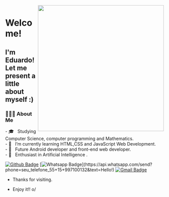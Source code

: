 
<img align="right" width="400" height="400" src="https://media.giphy.com/media/BemKqR9RDK4V2/giphy.gif">
 
# Welcome!
 
## I'm Eduardo! Let me present a little about myself :)
 
 <h3> 👨🏻‍💻 About Me </h3>
 - 🎓 &nbsp; Studying Computer Science, computer programming and Mathematics.<br>
 - 🔭 &nbsp; I’m currently learning HTML,CSS and JavaScript Web Development.<br>
 - 💼 &nbsp; Future Android developer and front-end web developer.<br>
 - 🌱 &nbsp; Enthusiast in Artificial Intelligence .<br>

 
 

[![Github Badge](https://img.shields.io/badge/-Github-000?style=flat-square&logo=Github&logoColor=white&link=https://github.com/duzin12)](https://github.com/duzin12)
[![Whatsapp Badge](https://img.shields.io/badge/-Whatsapp-4CA143?style=flat-square&labelColor=4CA143&logo=whatsapp&logoColor=white&link=https://api.whatsapp.com/send?phone=seu_telefone_55+15+997100132&text=Hello!)](https://api.whatsapp.com/send?phone=seu_telefone_55+15+997100132&text=Hello!)
[![Gmail Badge](https://img.shields.io/badge/-Gmail-c14438?style=flat-square&logo=Gmail&logoColor=white&link=mailto:eduardobd2912@gmail.com)](mailto:eduardobd2912@gmail.com)
 
- Thanks for visiting. 
 
- Enjoy it!! o/

